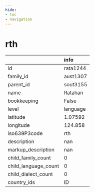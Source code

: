 ```yaml
---
hide:
- toc
- navigation
---
```

# rth
|                      | info     |
|:---------------------|:---------|
| id                   | rata1244 |
| family_id            | aust1307 |
| parent_id            | sout3155 |
| name                 | Ratahan  |
| bookkeeping          | False    |
| level                | language |
| latitude             | 1.07592  |
| longitude            | 124.858  |
| iso639P3code         | rth      |
| description          | nan      |
| markup_description   | nan      |
| child_family_count   | 0        |
| child_language_count | 0        |
| child_dialect_count  | 0        |
| country_ids          | ID       |